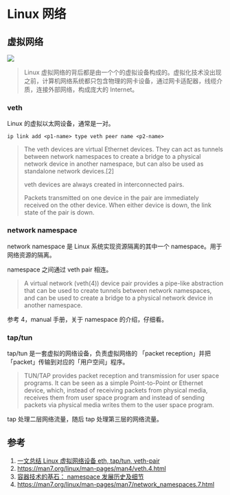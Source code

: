 # Linux 网络

## 虚拟网络

![](https://img2018.cnblogs.com/blog/431521/201903/431521-20190308112809094-593909112.png)

> Linux 虚拟网络的背后都是由一个个的虚拟设备构成的。虚拟化技术没出现之前，计算机网络系统都只包含物理的网卡设备，通过网卡适配器，线缆介质，连接外部网络，构成庞大的 Internet。
>

### veth

Linux 的虚拟以太网设备，通常是一对。

```shell
ip link add <p1-name> type veth peer name <p2-name>
```

> The veth devices are virtual Ethernet devices.  They can act as
> tunnels between network namespaces to create a bridge to a
> physical network device in another namespace, but can also be
> used as standalone network devices.[2]
>
> veth devices are always created in interconnected pairs.
>
> Packets transmitted on one device in the pair are immediately
> received on the other device.  When either device is down, the
> link state of the pair is down.

### network namespace

network namespace 是 Linux 系统实现资源隔离的其中一个 namespace。用于网络资源的隔离。

namespace 之间通过 veth pair 相连。

> A virtual network (veth(4)) device pair provides a pipe-like
> abstraction that can be used to create tunnels between network
> namespaces, and can be used to create a bridge to a physical
> network device in another namespace. 

参考 4，manual 手册，关于 namespace 的介绍，仔细看。

### tap/tun

tap/tun 是一套虚拟的网络设备，负责虚拟网络的 「packet reception」并把「packet」传输到对应的「用户空间」程序。

> TUN/TAP provides packet reception and transmission for user space programs. 
  It can be seen as a simple Point-to-Point or Ethernet device, which,
  instead of receiving packets from physical media, receives them from 
  user space program and instead of sending packets via physical media 
  writes them to the user space program. 

tap 处理二层网络流量，随后 tap 处理第三层的网络流量。

## 参考

1. [一文总结 Linux 虚拟网络设备 eth, tap/tun, veth-pair](https://www.cnblogs.com/bakari/p/10494773.html)
2. https://man7.org/linux/man-pages/man4/veth.4.html
3. [容器技术的基石： namespace 发展历史及细节](https://moelove.info/2021/12/10/%E6%90%9E%E6%87%82%E5%AE%B9%E5%99%A8%E6%8A%80%E6%9C%AF%E7%9A%84%E5%9F%BA%E7%9F%B3-namespace-%E4%B8%8A/)
4. https://man7.org/linux/man-pages/man7/network_namespaces.7.html
